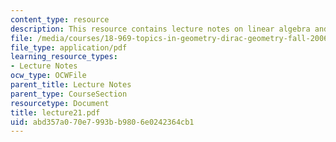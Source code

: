```yaml
---
content_type: resource
description: This resource contains lecture notes on linear algebra and T-duality.
file: /media/courses/18-969-topics-in-geometry-dirac-geometry-fall-2006/abd357a070e7993bb9806e0242364cb1_lecture21.pdf
file_type: application/pdf
learning_resource_types:
- Lecture Notes
ocw_type: OCWFile
parent_title: Lecture Notes
parent_type: CourseSection
resourcetype: Document
title: lecture21.pdf
uid: abd357a0-70e7-993b-b980-6e0242364cb1
---
```

